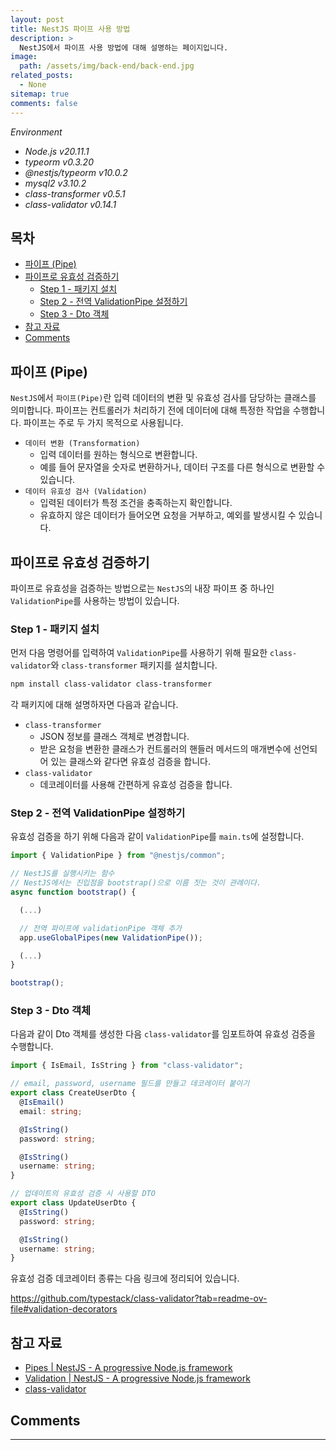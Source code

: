 ```yaml
---
layout: post
title: NestJS 파이프 사용 방법
description: >
  NestJS에서 파이프 사용 방법에 대해 설명하는 페이지입니다.
image:
  path: /assets/img/back-end/back-end.jpg
related_posts:
  - None
sitemap: true
comments: false
---
```


<i>Environment</i>

- <i>Node.js v20.11.1</i>
- <i>typeorm v0.3.20</i>
- <i>@nestjs/typeorm v10.0.2</i>
- <i>mysql2 v3.10.2</i>
- <i>class-transformer v0.5.1</i>
- <i>class-validator v0.14.1</i>

<h2>목차</h2>

- [파이프 (Pipe)](#파이프-pipe)
- [파이프로 유효성 검증하기](#파이프로-유효성-검증하기)
  - [Step 1 - 패키지 설치](#step-1---패키지-설치)
  - [Step 2 - 전역 ValidationPipe 설정하기](#step-2---전역-validationpipe-설정하기)
  - [Step 3 - Dto 객체](#step-3---dto-객체)
- [참고 자료](#참고-자료)
- [Comments](#comments)

## 파이프 (Pipe)

`NestJS`에서 `파이프(Pipe)`란 입력 데이터의 변환 및 유효성 검사를 담당하는 클래스를 의미합니다. 파이프는 컨트롤러가 처리하기 전에 데이터에 대해 특정한 작업을 수행합니다. 파이프는 주로 두 가지 목적으로 사용됩니다.

- `데이터 변환 (Transformation)`
  - 입력 데이터를 원하는 형식으로 변환합니다.
  - 예를 들어 문자열을 숫자로 변환하거나, 데이터 구조를 다른 형식으로 변환할 수 있습니다.
- `데이터 유효성 검사 (Validation)`
  - 입력된 데이터가 특정 조건을 충족하는지 확인합니다.
  - 유효하지 않은 데이터가 들어오면 요청을 거부하고, 예외를 발생시킬 수 있습니다.

## 파이프로 유효성 검증하기

파이프로 유효성을 검증하는 방법으로는 `NestJS`의 내장 파이프 중 하나인 `ValidationPipe`를 사용하는 방법이 있습니다.

### Step 1 - 패키지 설치

먼저 다음 명령어를 입력하여 `ValidationPipe`를 사용하기 위해 필요한 `class-validator`와 `class-transformer` 패키지를 설치합니다.

```bash
npm install class-validator class-transformer
```

각 패키지에 대해 설명하자면 다음과 같습니다.

- `class-transformer`
  - JSON 정보를 클래스 객체로 변경합니다.
  - 받은 요청을 변환한 클래스가 컨트롤러의 핸들러 메서드의 매개변수에 선언되어 있는 클래스와 같다면 유효성 검증을 합니다.
- `class-validator`
  - 데코레이터를 사용해 간편하게 유효성 검증을 합니다.

### Step 2 - 전역 ValidationPipe 설정하기

유효성 검증을 하기 위해 다음과 같이 `ValidationPipe`를 `main.ts`에 설정합니다.

```typescript
import { ValidationPipe } from "@nestjs/common";

// NestJS를 실행시키는 함수
// NestJS에서는 진입점을 bootstrap()으로 이름 짓는 것이 관례이다.
async function bootstrap() {

  (...)

  // 전역 파이프에 validationPipe 객체 추가
  app.useGlobalPipes(new ValidationPipe());

  (...)
}

bootstrap();
```

### Step 3 - Dto 객체

다음과 같이 Dto 객체를 생성한 다음 `class-validator`를 임포트하여 유효성 검증을 수행합니다.

```typescript
import { IsEmail, IsString } from "class-validator";

// email, password, username 필드를 만들고 데코레이터 붙이기
export class CreateUserDto {
  @IsEmail()
  email: string;

  @IsString()
  password: string;

  @IsString()
  username: string;
}

// 업데이트의 유효성 검증 시 사용할 DTO
export class UpdateUserDto {
  @IsString()
  password: string;

  @IsString()
  username: string;
}
```

유효성 검증 데코레이터 종류는 다음 링크에 정리되어 있습니다.

<a href="https://github.com/typestack/class-validator?tab=readme-ov-file#validation-decorators" target="_blank">https://github.com/typestack/class-validator?tab=readme-ov-file#validation-decorators</a>

## 참고 자료

- <a href="https://docs.nestjs.com/pipes" target="_blank">Pipes | NestJS - A progressive Node.js framework</a>
- <a href="https://docs.nestjs.com/techniques/validation" target="_blank">Validation | NestJS - A progressive Node.js framework</a>
- <a href="https://github.com/typestack/class-validator" target="_blank">class-validator</a>

## Comments

<hr />
<script
  src="https://utteranc.es/client.js"
  repo="HyunJinNo/HyunJinNo.github.io"
  issue-term="pathname"
  theme="github-light"
  crossorigin="anonymous"
  async
></script>

